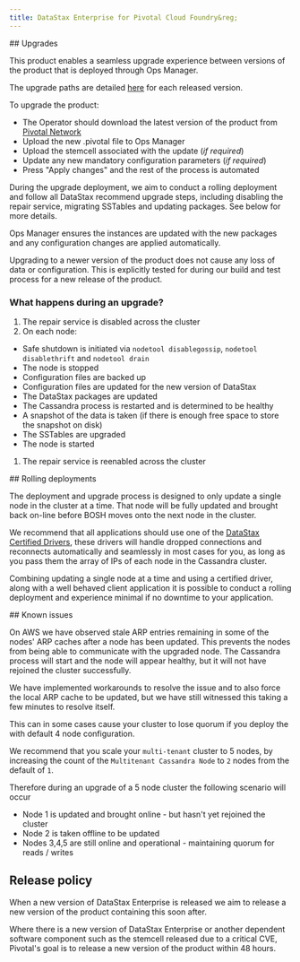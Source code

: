 ```yaml
---
title: DataStax Enterprise for Pivotal Cloud Foundry&reg;
---
```

<div id="upgrades"></div>
## Upgrades

This product enables a seamless upgrade experience between versions of the product that is deployed through Ops Manager.

The upgrade paths are detailed [here](http://docs.pivotal.io/cassandra/index.html) for each released version.

To upgrade the product:

* The Operator should download the latest version of the product from [Pivotal Network](https://network.pivotal.io/products/p-cassandra)
* Upload the new .pivotal file to Ops Manager
* Upload the stemcell associated with the update (*if required*)
* Update any new mandatory configuration parameters (*if required*)
* Press "Apply changes" and the rest of the process is automated

During the upgrade deployment, we aim to conduct a rolling deployment and follow all DataStax recommend upgrade steps, including disabling the repair service, migrating SSTables and updating packages. See below for more details.

Ops Manager ensures the instances are updated with the new packages and any configuration changes are applied automatically.

Upgrading to a newer version of the product does not cause any loss of data or configuration. This is explicitly tested for during our build and test process for a new release of the product.

### What happens during an upgrade?

1. The repair service is disabled across the cluster
1. On each node:
  * Safe shutdown is initiated via `nodetool disablegossip`, `nodetool disablethrift` and `nodetool drain`
  * The node is stopped
  * Configuration files are backed up
  * Configuration files are updated for the new version of DataStax
  * The DataStax packages are updated
  * The Cassandra process is restarted and is determined to be healthy
  * A snapshot of the data is taken (if there is enough free space to store the snapshot on disk)
  * The SSTables are upgraded
  * The node is started
1. The repair service is reenabled across the cluster

<div id="deployments"></div>
## Rolling deployments

The deployment and upgrade process is designed to only update a single node in the cluster at a time. That node will be fully updated and brought back on-line before BOSH moves onto the next node in the cluster.

We recommend that all applications should use one of the [DataStax Certified Drivers](http://www.datastax.com/download#dl-datastax-drivers), these drivers will handle dropped connections and reconnects automatically and seamlessly in most cases for you, as long as you pass them the array of IPs of each node in the Cassandra cluster.

Combining updating a single node at a time and using a certified driver, along with a well behaved client application it is possible to conduct a rolling deployment and experience minimal if no downtime to your application.

<div id="issues"></div>
## Known issues

On AWS we have observed stale ARP entries remaining in some of the nodes' ARP caches after a node has been updated. This prevents the nodes from being able to communicate with the upgraded node. The Cassandra process will start and the node will appear healthy, but it will not have rejoined the cluster successfully.

We have implemented workarounds to resolve the issue and to also force the local ARP cache to be updated, but we have still witnessed this taking a few minutes to resolve itself.

This can in some cases cause your cluster to lose quorum if you deploy the with default 4 node configuration.

We recommend that you scale your `multi-tenant` cluster to 5 nodes, by increasing the count of the `Multitenant Cassandra Node` to `2` nodes from the default of `1`.

Therefore during an upgrade of a 5 node cluster the following scenario will occur
* Node 1 is updated and brought online - but hasn't yet rejoined the cluster
* Node 2 is taken offline to be updated
* Nodes 3,4,5 are still online and operational - maintaining quorum for reads / writes

## Release policy

When a new version of DataStax Enterprise is released we aim to release a new version of the product containing this soon after.

Where there is a new version of DataStax Enterprise or another dependent software component such as the stemcell released due to a critical CVE, Pivotal's goal is to release a new version of the product within 48 hours.
